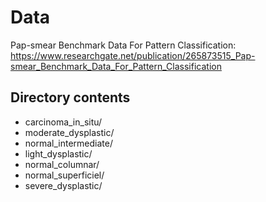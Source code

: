 # Data

Pap-smear Benchmark Data For Pattern Classification: https://www.researchgate.net/publication/265873515_Pap-smear_Benchmark_Data_For_Pattern_Classification

## Directory contents

- carcinoma_in_situ/
- moderate_dysplastic/
- normal_intermediate/
- light_dysplastic/
- normal_columnar/
- normal_superficiel/
- severe_dysplastic/
